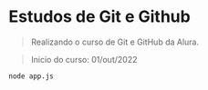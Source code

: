 # Estudos de Git e Github

> Realizando o curso de Git e GitHub da Alura.

> Inicio do curso: 01/out/2022

```
node app.js
```
